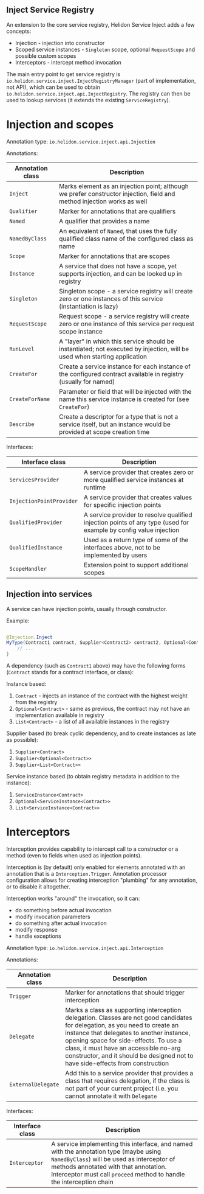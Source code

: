 Inject Service Registry
----

An extension to the core service registry, Helidon Service Inject adds a few concepts:

- Injection - injection into constructor
- Scoped service instances - `Singleton` scope, optional `RequestScope` and possible custom scopes
- Interceptors - intercept method invocation

The main entry point to get service registry is
`io.helidon.service.inject.InjectRegistryManager` (part of implementation, not API), which can be used to obtain
`io.helidon.service.inject.api.InjectRegistry`.
The registry can then be used to lookup services (it extends the existing `ServiceRegistry`).

# Injection and scopes

Annotation type: `io.helidon.service.inject.api.Injection`

Annotations:

| Annotation class | Description                                                                                                               |
|------------------|---------------------------------------------------------------------------------------------------------------------------|
| `Inject`         | Marks element as an injection point; although we prefer constructor injection, field and method injection works as well   |
| `Qualifier`      | Marker for annotations that are qualifiers                                                                                |
| `Named`          | A qualifier that provides a name                                                                                          |
| `NamedByClass`   | An equivalent of `Named`, that uses the fully qualified class name of the configured class as name                        |
| `Scope`          | Marker for annotations that are scopes                                                                                    |
| `Instance`       | A service that does not have a scope, yet supports injection, and can be looked up in registry                            |
| `Singleton`      | Singleton scope - a service registry will create zero or one instances of this service (instantiation is lazy)            |
| `RequestScope`   | Request scope - a service registry will create zero or one instance of this service per request scope instance            |
| `RunLevel`       | A "layer" in which this service should be instantiated; not executed by injection, will be used when starting application |
| `CreateFor`      | Create a service instance for each instance of the configured contract available in registry (usually for named)          |
| `CreateForName`  | Parameter or field that will be injected with the name this service instance is created for (see `CreateFor`)             |
| `Describe`       | Create a descriptor for a type that is not a service itself, but an instance would be provided at scope creation time     | 

Interfaces:

| Interface class          | Description                                                                                                      |
|--------------------------|------------------------------------------------------------------------------------------------------------------|
| `ServicesProvider`       | A service provider that creates zero or more qualified service instances at runtime                              |
| `InjectionPointProvider` | A service provider that creates values for specific injection points                                             |
| `QualifiedProvider`      | A service provider to resolve qualified injection points of any type (used for example by config value injection |
| `QualifiedInstance`      | Used as a return type of some of the interfaces above, not to be implemented by users                            |
| `ScopeHandler`           | Extension point to support additional scopes                                                                     |

## Injection into services

A service can have injection points, usually through constructor.

Example:

```java

@Injection.Inject
MyType(Contract1 contract, Supplier<Contract2> contract2, Optional<Contract3> contract3) {
    // ...
}
```

A dependency (such as `Contract1` above) may have the following forms (`Contract` stands for a contract interface, or class):

Instance based:

1. `Contract` - injects an instance of the contract with the highest weight from the registry
2. `Optional<Contract>` - same as previous, the contract may not have an implementation available in registry
3. `List<Contract>` - a list of all available instances in the registry

Supplier based (to break cyclic dependency, and to create instances as late as possible):

1. `Supplier<Contract>`
2. `Supplier<Optional<Contract>>`
3. `Supplier<List<Contract>>`

Service instance based (to obtain registry metadata in addition to the instance):

1. `ServiceInstance<Contract>`
2. `Optional<ServiceInstance<Contract>>`
3. `List<ServiceInstance<Contract>>`

# Interceptors

Interception provides capability to intercept call to a constructor or a method (even to fields when used as injection points).

Interception is (by default) only enabled for elements annotated with an annotation that is a `Interception.Trigger`.
Annotation processor configuration allows for creating interception "plumbing" for any annotation, or to disable it altogether.

Interception works "around" the invocation, so it can:

- do something before actual invocation
- modify invocation parameters
- do something after actual invocation
- modify response
- handle exceptions

Annotation type: `io.helidon.service.inject.api.Interception`

Annotations:

| Annotation class   | Description                                                                                                                                                                                                                                                                                                                                    |
|--------------------|------------------------------------------------------------------------------------------------------------------------------------------------------------------------------------------------------------------------------------------------------------------------------------------------------------------------------------------------|
| `Trigger`          | Marker for annotations that should trigger interception                                                                                                                                                                                                                                                                                        |
| `Delegate`         | Marks a class as supporting interception delegation. Classes are not good candidates for delegation, as you need to create an instance that delegates to another instance, opening space for side-effects. To use a class, it must have an accessible no-arg constructor, and it should be designed not to have side-effects from construction |
| `ExternalDelegate` | Add this to a service provider that provides a class that requires delegation, if the class is not part of your current project (i.e. you cannot annotate it with `Delegate`                                                                                                                                                                   | 

Interfaces:

| Interface class | Description                                                                                                                                                                                                                                           |
|-----------------|-------------------------------------------------------------------------------------------------------------------------------------------------------------------------------------------------------------------------------------------------------|
| `Interceptor`   | A service implementing this interface, and named with the annotation type (maybe using `NamedByClass`) will be used as interceptor of methods annotated with that annotation. Interceptor must call `proceed` method to handle the interception chain |
